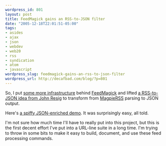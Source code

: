 ```yaml
--- 
wordpress_id: 801
layout: post
title: FeedMagick gains an RSS-to-JSON filter
date: "2005-12-18T22:01:51-05:00"
tags: 
- asides
- ajax
- json
- webdev
- web20
- rss
- syndication
- atom
- javascript
wordpress_slug: feedmagick-gains-an-rss-to-json-filter
wordpress_url: http://decafbad.com/blog/?p=801
---
```

So, I put [some more infrastructure][in] behind [FeedMagick][fm] and lifted [a RSS-to-JSON idea from John Resig][jr] to transform from [MagpieRSS][mr] parsing to JSON output.  

Here's [a spiffy JSON-enriched demo][jd].  It was surprisingly easy, all told.

I'm not sure how much time I'll have to really put into this project, but this is the first decent effort I've put into a URL-line suite in a long time.  I'm trying to throw in some bits to make it easy to build, document, and use these feed processing commands.

<!-- tags: rss json php syndication atom javascript webdev ajax web20 -->

[mr]: http://magpierss.sourceforge.net/
[jd]: http://decafbad.com/2005/12/FeedMagick/docs/json-demo.html
[in]: http://decafbad.com/2005/12/FeedMagick/
[jr]: http://ejohn.org/projects/rss2json/
[fm]: http://decafbad.com/trac/wiki/FeedMagick
